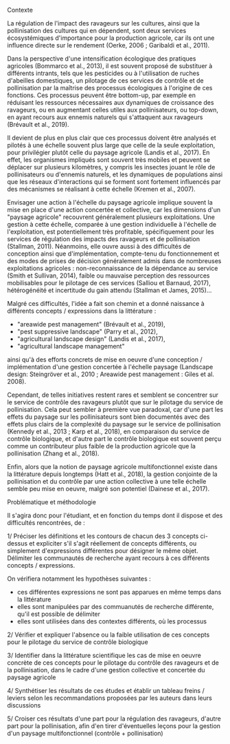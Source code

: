 Contexte

La régulation de l'impact des ravageurs sur les cultures, ainsi que la pollinisation des cultures qui en dépendent, sont deux services écosystémiques d'importance pour la production agricole, car ils ont une influence directe sur le rendement (Oerke, 2006 ; Garibaldi et al., 2011).

Dans la perspective d'une intensification écologique des pratiques agricoles (Bommarco et al., 2013), il est souvent proposé de substituer à différents intrants, tels que les pesticides ou à l'utilisation de ruches d'abeilles domestiques, un pilotage de ces services de contrôle et de pollinisation par la maîtrise des processus écologiques à l'origine de ces fonctions. Ces processus peuvent être bottom-up, par exemple en réduisant les ressources nécessaires aux dynamiques de croissance des ravageurs, ou en augmentant celles utiles aux pollinisateurs, ou top-down, en ayant recours aux ennemis naturels qui s'attaquent aux ravageurs (Brévault et al., 2019).

Il devient de plus en plus clair que ces processus doivent être analysés et pilotés à une échelle souvent plus large que celle de la seule exploitation, pour privilégier plutôt celle du paysage agricole (Landis et al., 2017). En effet, les organismes impliqués sont souvent très mobiles et peuvent se déplacer sur plusieurs kilomètres, y compris les insectes jouant le rôle de pollinisateurs ou d'ennemis naturels, et les dynamiques de populations ainsi que les réseaux d'interactions qui se forment sont fortement influencés par des mécanismes se réalisant à cette échelle (Kremen et al., 2007). 

Envisager une action à l'échelle du paysage agricole implique souvent la mise en place d'une action concertée et collective, car les dimensions d'un "paysage agricole" recouvrent généralement plusieurs exploitations. Une gestion à cette échelle, comparée à une gestion individuelle à l'échelle de l'exploitation, est potentiellement très profitable, spécifiquement pour les services de régulation des impacts des ravageurs et de pollinisation (Stallman, 2011). Néanmoins, elle ouvre aussi à des difficultés de conception ainsi que d'implémentation, compte-tenu du fonctionnement et des modes de prises de décision généralement admis dans de nombreuses exploitations agricoles : non-reconnaissance de la dépendance au service (Smith et Sullivan, 2014), faible ou mauvaise perception des ressources mobilisables pour le pilotage de ces services (Salliou et Barnaud, 2017), hétérogénéité et incertitude du gain attendu (Stallman et James, 2015)...

Malgré ces difficultés, l'idée a fait son chemin et a donné naissance à différents concepts / expressions dans la littérature :

- "areawide pest management" (Brévault et al., 2019),
- "pest suppressive landscape" (Parry et al., 2012),
- "agricultural landscape design" (Landis et al., 2017),
- "agricultural landscape management"

ainsi qu'à des efforts concrets de mise en oeuvre d'une conception / implémentation d'une gestion concertée à l'échelle paysage (Landscape design: Steingröver et al., 2010 ; Areawide pest management : Giles et al. 2008). 

Cependant, de telles initiatives restent rares et semblent se concentrer sur le service de contrôle des ravageurs plutôt que sur le pilotage du service de pollinisation. Cela peut sembler à première vue paradoxal, car d'une part les effets du paysage sur les pollinisateurs sont bien documentés avec des effets plus clairs de la complexité du paysage sur le service de pollinisation (Kennedy et al., 2013 ; Karp et al., 2018), en comparaison du service de contrôle biologique, et d'autre part le contrôle biologique est souvent perçu comme un contributeur plus faible de la production agricole que la pollinisation (Zhang et al., 2018). 

Enfin, alors que la notion de paysage agricole multifonctionnel existe dans la littérature depuis longtemps (Hatt et al., 2018), la gestion conjointe de la pollinisation et du contrôle par une action collective à une telle échelle semble peu mise en oeuvre, malgré son potentiel (Dainese et al., 2017).

Problématique et méthodologie

Il s'agira donc pour l'étudiant, et en fonction du temps dont il dispose et des difficultés rencontrées, de :

1/ Préciser les définitions et les contours de chacun des 3 concepts ci-dessus et expliciter s'il s'agit réellement de concepts différents, ou simplement d'expressions différentes pour désigner le même objet. Délimiter les communautés de recherche ayant recours à ces différents concepts / expressions.

On vérifiera notamment les hypothèses suivantes :

- ces différentes expressions ne sont pas apparues en même temps dans la littérature
- elles sont manipulées par des commuanutés de recherche différente, qu'il est possible de délimiter
- elles sont utilisées dans des contextes différents, où les processus

2/ Vérifier et expliquer l'absence ou la faible utilisation de ces concepts pour le pilotage du service de contrôle biologique

3/ Identifier dans la littérature scientifique les cas de mise en oeuvre concrète de ces concepts pour le pilotage du contrôle des ravageurs et de la pollinisation, dans le cadre d'une gestion collective et concertée du paysage agricole

4/ Synthétiser les résultats de ces études et établir un tableau freins / leviers selon les recommandations proposées par les auteurs dans leurs discussions

5/ Croiser ces résultats d'une part pour la régulation des ravageurs, d'autre part pour la pollinisation, afin d'en tirer d'éventuelles leçons pour la gestion d'un paysage multifonctionnel (contrôle + pollinisation)

